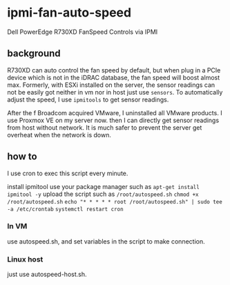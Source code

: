 # ipmi-fan-auto-speed
Dell PowerEdge R730XD FanSpeed Controls via IPMI

## background

R730XD can auto control the fan speed by default, but when plug in a PCIe device which is not in the iDRAC database, the fan speed will boost almost max.
Formerly, with ESXi installed on the server, the sensor readings can not be easily got neither in vm nor in host just use `sensors`.
To automatically adjust the speed, I use `ipmitools` to get sensor readings.

After the f Broadcom acquired VMware, I uninstalled all VMware products. I use Proxmox VE on my server now.
then I can directly get sensor readings from host without network. It is much safer to prevent the server get overheat when the network is down.

## how to

I use cron to exec this script every minute.

install ipmitool use your package manager such as `apt-get install ipmitool -y`
upload the script such as `/root/autospeed.sh`
`chmod +x /root/autospeed.sh`
`echo "* * * * * root /root/autospeed.sh" | sudo tee -a /etc/crontab`
`systemctl restart cron`


### In VM
use autospeed.sh, and set variables in the script to make connection.

### Linux host
just use autospeed-host.sh.
